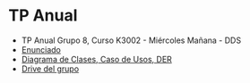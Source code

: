 # TP Anual
- TP Anual Grupo 8, Curso K3002 - Miércoles Mañana - DDS
- [Enunciado](https://drive.google.com/file/d/1J9pDAq8RihO9yQLbe_qc6Zh9uiPH-TpF/view)
- [Diagrama de Clases, Caso de Usos, DER](https://app.diagrams.net/#G1cPuI6meBNtr9A6qbFEBYlH9FELENpo4s)
- [Drive del grupo](https://drive.google.com/drive/folders/1keCfn6GdY7el2ePluSUG2pU453ba8G-9)
